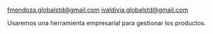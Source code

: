 fmendoza.globalstd@gmail.com
ivaldivia.globalstd@gmail.com

Usaremos una herramienta empresarial para gestionar los productos.
